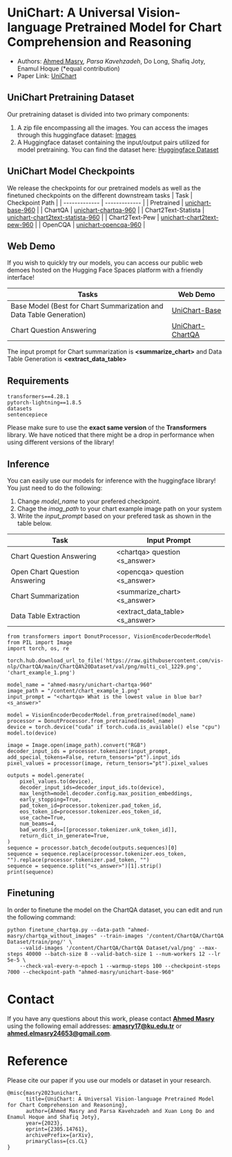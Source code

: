 # UniChart: A Universal Vision-language Pretrained Model for Chart Comprehension and Reasoning

* Authors: [Ahmed Masry](https://sites.google.com/view/ahmedmasry/)*, Parsa Kavehzadeh*, Do Long, Shafiq Joty, Enamul Hoque (*equal contribution)
* Paper Link: [UniChart](https://arxiv.org/abs/2305.14761)

## UniChart Pretraining Dataset
Our pretraining dataset is divided into two primary components:
1. A zip file encompassing all the images. You can access the images through this huggingface dataset: [Images](https://huggingface.co/datasets/ahmed-masry/UniChart-pretrain-images)
2. A Huggingface dataset containing the input/output pairs utilized for model pretraining. You can find the dataset here: [Huggingface Dataset](https://huggingface.co/datasets/ahmed-masry/unichart-pretrain-data)

## UniChart Model Checkpoints
We release the checkpoints for our pretrained models as well as the finetuned checkpoints on the different downstream tasks
| Task  | Checkpoint Path |
| ------------- | ------------- |
| Pretrained  | [unichart-base-960](https://huggingface.co/ahmed-masry/unichart-base-960)  |
| ChartQA  | [unichart-chartqa-960](https://huggingface.co/ahmed-masry/unichart-chartqa-960)  |
| Chart2Text-Statista  | [unichart-chart2text-statista-960](https://huggingface.co/ahmed-masry/unichart-chart2text-statista-960)  |
| Chart2Text-Pew  | [unichart-chart2text-pew-960](https://huggingface.co/ahmed-masry/unichart-chart2text-pew-960)  |
| OpenCQA  | [unichart-opencqa-960](https://huggingface.co/ahmed-masry/unichart-opencqa-960)  |

## Web Demo
If you wish to quickly try our models, you can access our public web demoes hosted on the Hugging Face Spaces platform with a friendly interface!

| Tasks  | Web Demo |
| ------------- | ------------- |
| Base Model (Best for Chart Summarization and Data Table Generation)  | [UniChart-Base](https://huggingface.co/spaces/ahmed-masry/UniChart-Base) |
| Chart Question Answering  | [UniChart-ChartQA](https://huggingface.co/spaces/ahmed-masry/UniChart-ChartQA) |

The input prompt for Chart summarization is **<summarize_chart>** and Data Table Generation is **<extract_data_table>**

## Requirements

```
transformers==4.28.1
pytorch-lightning==1.8.5
datasets
sentencepiece
```
Please make sure to use the **exact same version** of the **Transformers** library. We have noticed that there might be a drop in performance when using different versions of the library! 
## Inference
You can easily use our models for inference with the huggingface library! 
You just need to do the following:
1. Change _model_name_ to your prefered checkpoint.
2. Chage the _imag_path_ to your chart example image path on your system
3. Write the _input_prompt_ based on your prefered task as shown in the table below.

| Task  | Input Prompt |
| ------------- | ------------- |
| Chart Question Answering  | \<chartqa\> question <s_answer>  |
| Open Chart Question Answering  | \<opencqa\> question <s_answer>  |
| Chart Summarization  | <summarize_chart> <s_answer>  |
| Data Table Extraction  | <extract_data_table> <s_answer>  |

```
from transformers import DonutProcessor, VisionEncoderDecoderModel
from PIL import Image
import torch, os, re

torch.hub.download_url_to_file('https://raw.githubusercontent.com/vis-nlp/ChartQA/main/ChartQA%20Dataset/val/png/multi_col_1229.png', 'chart_example_1.png')

model_name = "ahmed-masry/unichart-chartqa-960"
image_path = "/content/chart_example_1.png"
input_prompt = "<chartqa> What is the lowest value in blue bar? <s_answer>"

model = VisionEncoderDecoderModel.from_pretrained(model_name)
processor = DonutProcessor.from_pretrained(model_name)
device = torch.device("cuda" if torch.cuda.is_available() else "cpu")
model.to(device)

image = Image.open(image_path).convert("RGB")
decoder_input_ids = processor.tokenizer(input_prompt, add_special_tokens=False, return_tensors="pt").input_ids
pixel_values = processor(image, return_tensors="pt").pixel_values

outputs = model.generate(
    pixel_values.to(device),
    decoder_input_ids=decoder_input_ids.to(device),
    max_length=model.decoder.config.max_position_embeddings,
    early_stopping=True,
    pad_token_id=processor.tokenizer.pad_token_id,
    eos_token_id=processor.tokenizer.eos_token_id,
    use_cache=True,
    num_beams=4,
    bad_words_ids=[[processor.tokenizer.unk_token_id]],
    return_dict_in_generate=True,
)
sequence = processor.batch_decode(outputs.sequences)[0]
sequence = sequence.replace(processor.tokenizer.eos_token, "").replace(processor.tokenizer.pad_token, "")
sequence = sequence.split("<s_answer>")[1].strip()
print(sequence)

```

## Finetuning 
In order to finetune the model on the ChartQA dataset, you can edit and run the following command:
```
python finetune_chartqa.py --data-path "ahmed-masry/chartqa_without_images" --train-images '/content/ChartQA/ChartQA Dataset/train/png/' \
    --valid-images '/content/ChartQA/ChartQA Dataset/val/png' --max-steps 40000 --batch-size 8 --valid-batch-size 1 --num-workers 12 --lr 5e-5 \
    --check-val-every-n-epoch 1 --warmup-steps 100 --checkpoint-steps 7000 --checkpoint-path "ahmed-masry/unichart-base-960"
```

# Contact
If you have any questions about this work, please contact **[Ahmed Masry](https://sites.google.com/view/ahmedmasry/)** using the following email addresses: **amasry17@ku.edu.tr** or **ahmed.elmasry24653@gmail.com**.

# Reference
Please cite our paper if you use our models or dataset in your research. 

```
@misc{masry2023unichart,
      title={UniChart: A Universal Vision-language Pretrained Model for Chart Comprehension and Reasoning}, 
      author={Ahmed Masry and Parsa Kavehzadeh and Xuan Long Do and Enamul Hoque and Shafiq Joty},
      year={2023},
      eprint={2305.14761},
      archivePrefix={arXiv},
      primaryClass={cs.CL}
}
```

